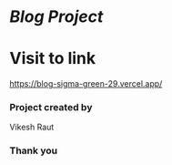 # *Blog Project*

# Visit to link
https://blog-sigma-green-29.vercel.app/

### Project created by
Vikesh Raut

### Thank you
